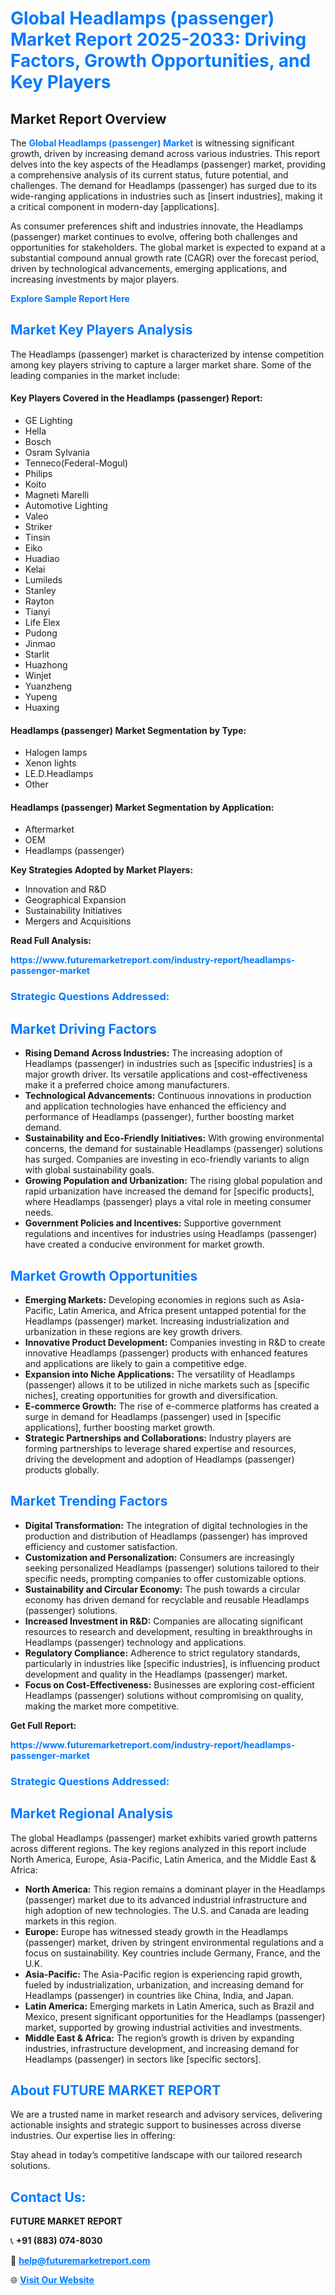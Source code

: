 <h1 style="color: #007BFF;">Global Headlamps (passenger) Market Report 2025-2033: Driving Factors, Growth Opportunities, and Key Players</h1>

<section id="overview">
<h2>Market Report Overview</h2>
<p>The <a href="https://www.futuremarketreport.com/industry-report/headlamps-passenger-market" style="color: #007BFF; text-decoration: none;"><strong>Global Headlamps (passenger) Market</strong></a> is witnessing significant growth, driven by increasing demand across various industries. This report delves into the key aspects of the Headlamps (passenger) market, providing a comprehensive analysis of its current status, future potential, and challenges. The demand for Headlamps (passenger) has surged due to its wide-ranging applications in industries such as [insert industries], making it a critical component in modern-day [applications].</p>
<p>As consumer preferences shift and industries innovate, the Headlamps (passenger) market continues to evolve, offering both challenges and opportunities for stakeholders. The global market is expected to expand at a substantial compound annual growth rate (CAGR) over the forecast period, driven by technological advancements, emerging applications, and increasing investments by major players.</p>
</section>

<section id="overview">
<p><a href="https://www.futuremarketreport.com/request-sample/reportId=126325" style="color: #007BFF; text-decoration: none;"><strong>Explore Sample Report Here</strong></a></p>
</section>

<section id="key-players">
<h2 style="color: #007BFF;">Market Key Players Analysis</h2>
<p>The Headlamps (passenger) market is characterized by intense competition among key players striving to capture a larger market share. Some of the leading companies in the market include:</p>
<h4>Key Players Covered in the Headlamps (passenger) Report:</h4>
<ul><li>GE Lighting</li><li>Hella</li><li>Bosch</li><li>Osram Sylvania</li><li>Tenneco(Federal-Mogul)</li><li>Philips</li><li>Koito</li><li>Magneti Marelli</li><li>Automotive Lighting</li><li>Valeo</li><li>Striker</li><li>Tinsin</li><li>Eiko</li><li>Huadiao</li><li>Kelai</li><li>Lumileds</li><li>Stanley</li><li>Rayton</li><li>Tianyi</li><li>Life Elex</li><li>Pudong</li><li>Jinmao</li><li>Starlit</li><li>Huazhong</li><li>Winjet</li><li>Yuanzheng</li><li>Yupeng</li><li>Huaxing</li></ul>
<h4>Headlamps (passenger) Market Segmentation by Type:</h4>
<ul><li>Halogen lamps</li><li>Xenon lights</li><li>LE.D.Headlamps</li><li>Other</li></ul>

<h4>Headlamps (passenger) Market Segmentation by Application:</h4>
<ul><li>Aftermarket</li><li>OEM</li><li>Headlamps (passenger)</li></ul>
<p><strong>Key Strategies Adopted by Market Players:</strong></p>
<ul>
<li>Innovation and R&D</li>
<li>Geographical Expansion</li>
<li>Sustainability Initiatives</li>
<li>Mergers and Acquisitions</li>
</ul>
</section>

<section>
<p><strong>Read Full Analysis: </strong></p><a href="https://www.futuremarketreport.com/industry-report/headlamps-passenger-market" style="color: #007BFF; text-decoration: none;"><strong>https://www.futuremarketreport.com/industry-report/headlamps-passenger-market</strong></a>
<h3 style="color: #007BFF;">Strategic Questions Addressed:</h3>
</section>

<section id="driving-factors">
<h2 style="color: #007BFF;">Market Driving Factors</h2>
<ul>
<li><strong>Rising Demand Across Industries:</strong> The increasing adoption of Headlamps (passenger) in industries such as [specific industries] is a major growth driver. Its versatile applications and cost-effectiveness make it a preferred choice among manufacturers.</li>
<li><strong>Technological Advancements:</strong> Continuous innovations in production and application technologies have enhanced the efficiency and performance of Headlamps (passenger), further boosting market demand.</li>
<li><strong>Sustainability and Eco-Friendly Initiatives:</strong> With growing environmental concerns, the demand for sustainable Headlamps (passenger) solutions has surged. Companies are investing in eco-friendly variants to align with global sustainability goals.</li>
<li><strong>Growing Population and Urbanization:</strong> The rising global population and rapid urbanization have increased the demand for [specific products], where Headlamps (passenger) plays a vital role in meeting consumer needs.</li>
<li><strong>Government Policies and Incentives:</strong> Supportive government regulations and incentives for industries using Headlamps (passenger) have created a conducive environment for market growth.</li>
</ul>
</section>

<section id="growth-opportunities">
<h2 style="color: #007BFF;">Market Growth Opportunities</h2>
<ul>
<li><strong>Emerging Markets:</strong> Developing economies in regions such as Asia-Pacific, Latin America, and Africa present untapped potential for the Headlamps (passenger) market. Increasing industrialization and urbanization in these regions are key growth drivers.</li>
<li><strong>Innovative Product Development:</strong> Companies investing in R&D to create innovative Headlamps (passenger) products with enhanced features and applications are likely to gain a competitive edge.</li>
<li><strong>Expansion into Niche Applications:</strong> The versatility of Headlamps (passenger) allows it to be utilized in niche markets such as [specific niches], creating opportunities for growth and diversification.</li>
<li><strong>E-commerce Growth:</strong> The rise of e-commerce platforms has created a surge in demand for Headlamps (passenger) used in [specific applications], further boosting market growth.</li>
<li><strong>Strategic Partnerships and Collaborations:</strong> Industry players are forming partnerships to leverage shared expertise and resources, driving the development and adoption of Headlamps (passenger) products globally.</li>
</ul>
</section>

<section id="trending-factors">
<h2 style="color: #007BFF;">Market Trending Factors</h2>
<ul>
<li><strong>Digital Transformation:</strong> The integration of digital technologies in the production and distribution of Headlamps (passenger) has improved efficiency and customer satisfaction.</li>
<li><strong>Customization and Personalization:</strong> Consumers are increasingly seeking personalized Headlamps (passenger) solutions tailored to their specific needs, prompting companies to offer customizable options.</li>
<li><strong>Sustainability and Circular Economy:</strong> The push towards a circular economy has driven demand for recyclable and reusable Headlamps (passenger) solutions.</li>
<li><strong>Increased Investment in R&D:</strong> Companies are allocating significant resources to research and development, resulting in breakthroughs in Headlamps (passenger) technology and applications.</li>
<li><strong>Regulatory Compliance:</strong> Adherence to strict regulatory standards, particularly in industries like [specific industries], is influencing product development and quality in the Headlamps (passenger) market.</li>
<li><strong>Focus on Cost-Effectiveness:</strong> Businesses are exploring cost-efficient Headlamps (passenger) solutions without compromising on quality, making the market more competitive.</li>
</ul>
</section>

<section>
<p><strong>Get Full Report: </strong></p><a href="https://www.futuremarketreport.com/industry-report/headlamps-passenger-market" style="color: #007BFF; text-decoration: none;"><strong>https://www.futuremarketreport.com/industry-report/headlamps-passenger-market</strong></a>
<h3 style="color: #007BFF;">Strategic Questions Addressed:</h3>
</section>


<section id="regional-analysis">
<h2 style="color: #007BFF;">Market Regional Analysis</h2>
<p>The global Headlamps (passenger) market exhibits varied growth patterns across different regions. The key regions analyzed in this report include North America, Europe, Asia-Pacific, Latin America, and the Middle East & Africa:</p>
<ul>
<li><strong>North America:</strong> This region remains a dominant player in the Headlamps (passenger) market due to its advanced industrial infrastructure and high adoption of new technologies. The U.S. and Canada are leading markets in this region.</li>
<li><strong>Europe:</strong> Europe has witnessed steady growth in the Headlamps (passenger) market, driven by stringent environmental regulations and a focus on sustainability. Key countries include Germany, France, and the U.K.</li>
<li><strong>Asia-Pacific:</strong> The Asia-Pacific region is experiencing rapid growth, fueled by industrialization, urbanization, and increasing demand for Headlamps (passenger) in countries like China, India, and Japan.</li>
<li><strong>Latin America:</strong> Emerging markets in Latin America, such as Brazil and Mexico, present significant opportunities for the Headlamps (passenger) market, supported by growing industrial activities and investments.</li>
<li><strong>Middle East & Africa:</strong> The region’s growth is driven by expanding industries, infrastructure development, and increasing demand for Headlamps (passenger) in sectors like [specific sectors].</li>
</ul>
</section>

<footer>
<h2 style="color: #007BFF;">About FUTURE MARKET REPORT</h2>
<p>We are a trusted name in market research and advisory services, delivering actionable insights and strategic support to businesses across diverse industries. Our expertise lies in offering:</p>

<p>Stay ahead in today’s competitive landscape with our tailored research solutions.</p>

<h2 style="color: #007BFF;">Contact Us:</h2>
<p><strong>FUTURE MARKET REPORT</strong></p>
<p>📞 <strong>+91 (883) 074-8030</strong></p>
<p>📧 <strong><a href="mailto:help@futuremarketreport.com" style="color: #007BFF;">help@futuremarketreport.com</a></strong></p>
<p>🌐 <strong><a href="https://www.futuremarketreport.com/" style="color: #007BFF;">Visit Our Website</a></strong></p>
</footer>